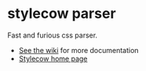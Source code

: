 stylecow parser
===============

Fast and furious css parser.

* [See the wiki](https://github.com/stylecow/stylecow-parser/wiki) for more documentation
* [Stylecow home page](http://stylecow.github.io/)
